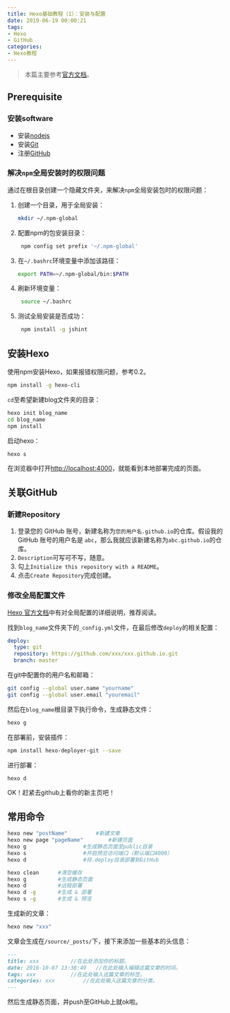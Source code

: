 ```yaml
---
title: Hexo基础教程（1）：安装与配置
date: 2019-06-19 00:00:21
tags: 
- Hexo
- GitHub
categories: 
- Hexo教程
---
```


> 本篇主要参考[官方文档](https://hexo.io/zh-cn/docs/)。

## Prerequisite

### 安装software

- 安装[nodejs](https://nodejs.org/en/)
- 安装[Git](https://git-scm.com/)
- 注册[GitHub](https://github.com/)

<!--more-->

### 解决`npm`全局安装时的权限问题

通过在根目录创建一个隐藏文件夹，来解决`npm`全局安装包时的权限问题：

1. 创建一个目录，用于全局安装：

   ```bash
   mkdir ~/.npm-global
   ```

2. 配置npm的包安装目录：

   ```bash
    npm config set prefix '~/.npm-global'
   ```

3. 在`~/.bashrc`环境变量中添加该路径：

   ```bash
   export PATH=~/.npm-global/bin:$PATH
   ```

4. 刷新环境变量：

   ```bash
    source ~/.bashrc
   ```

5. 测试全局安装是否成功：

   ```bash
    npm install -g jshint
   ```

## 安装Hexo

使用npm安装Hexo，如果报错权限问题，参考0.2。

```bash
npm install -g hexo-cli
```

`cd`至希望新建blog文件夹的目录：

```bash
hexo init blog_name
cd blog_name
npm install
```

启动hexo：

```
hexo s
```

在浏览器中打开[http://localhost:4000](http://localhost:4000/)，就能看到本地部署完成的页面。

## 关联GitHub

### 新建Repository

1. 登录您的 GitHub 账号，新建名称为`您的用户名.github.io`的仓库。假设我的 GitHub 账号的用户名是 `abc`，那么我就应该新建名称为`abc.github.io`的仓库。
2. `Description`可写可不写，随意。
3. 勾上`Initialize this repository with a README`。
4. 点击`Create Repository`完成创建。

### 修改全局配置文件

[Hexo 官方文档](https://hexo.io/zh-cn/docs/configuration.html)中有对全局配置的详细说明，推荐阅读。

找到`blog_name`文件夹下的`_config.yml`文件，在最后修改`deploy`的相关配置：

```yaml
deploy:
  type: git
  repository: https://github.com/xxx/xxx.github.io.git
  branch: master
```

在git中配置你的用户名和邮箱：

```bash
git config --global user.name "yourname"
git config --global user.email "youremail"
```

然后在`blog_name`根目录下执行命令，生成静态文件：

```bash
hexo g
```

在部署前，安装插件：

```bash
npm install hexo-deployer-git --save
```

进行部署：

```
hexo d
```

OK！赶紧去github上看你的新主页吧！

## 常用命令

```bash
hexo new "postName"			#新建文章
hexo new page "pageName"		#新建页面
hexo g					#生成静态页面至public目录
hexo s					#开启预览访问端口（默认端口4000）
hexo d					#将.deploy目录部署到GitHub
```

```bash
hexo clean		#清空缓存
hexo g			#生成静态页面
hexo d			#远程部署
hexo d -g		#生成 & 部署
hexo s -g		#生成 & 预览
```

生成新的文章：

```bash
hexo new "xxx"
```

文章会生成在`/source/_posts/`下，接下来添加一些基本的头信息：

```markdown
---
title: xxx			//在此处添加你的标题。
date: 2016-10-07 13:38:49	//在此处输入编辑这篇文章的时间。
tags: xxx			//在此处输入这篇文章的标签。
categories: xxx			//在此处输入这篇文章的分类。
---
```

然后生成静态页面，并push至GitHub上就ok啦。

